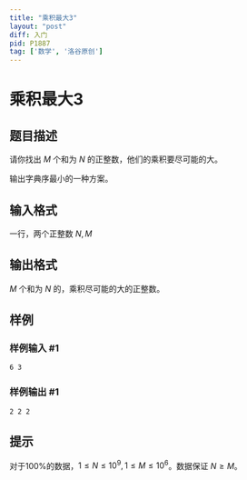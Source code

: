```yaml
---
title: "乘积最大3"
layout: "post"
diff: 入门
pid: P1887
tag: ['数学', '洛谷原创']
---
```

# 乘积最大3
## 题目描述

请你找出 $M$ 个和为 $N$ 的正整数，他们的乘积要尽可能的大。

输出字典序最小的一种方案。

## 输入格式

一行，两个正整数 $N,M$

## 输出格式

$M$ 个和为 $N$ 的，乘积尽可能的大的正整数。

## 样例

### 样例输入 #1
```
6 3
```
### 样例输出 #1
```
2 2 2
```
## 提示

对于100%的数据，$1 \le N \le 10^{9},1 \le M \le 10^{6}$。数据保证 $N \geq M$。
